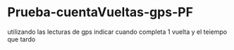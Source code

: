 # Prueba-cuentaVueltas-gps-PF
 utilizando las lecturas de gps indicar cuando completa 1 vuelta y el teiempo que tardo
